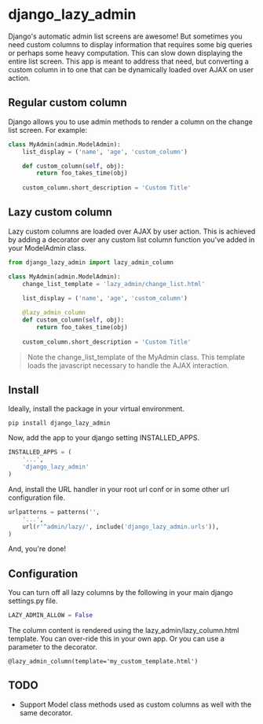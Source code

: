 # django_lazy_admin

Django's automatic admin list screens are awesome! But sometimes you need custom columns to display information that requires some big queries or perhaps some heavy computation. This can slow down displaying the entire list screen. This app is meant to address that need, but converting a custom column in to one that can be dynamically loaded over AJAX on user action.

## Regular custom column

Django allows you to use admin methods to render a column on the change list screen. For example:

```python
class MyAdmin(admin.ModelAdmin):
    list_display = ('name', 'age', 'custom_column')

    def custom_column(self, obj):
        return foo_takes_time(obj)
    
    custom_column.short_description = 'Custom Title'
```

## Lazy custom column

Lazy custom columns are loaded over AJAX by user action. This is achieved by adding a decorator over any custom list column function you've added in your ModelAdmin class.

```python
from django_lazy_admin import lazy_admin_column

class MyAdmin(admin.ModelAdmin):
    change_list_template = 'lazy_admin/change_list.html'
    
    list_display = ('name', 'age', 'custom_column')

    @lazy_admin_column
    def custom_column(self, obj):
        return foo_takes_time(obj)
    
    custom_column.short_description = 'Custom Title'
```

> Note the change_list_template of the MyAdmin class. This template loads the javascript necessary to handle the AJAX interaction.

## Install

Ideally, install the package in your virtual environment.

```
pip install django_lazy_admin
```

Now, add the app to your django setting INSTALLED_APPS.

```python
INSTALLED_APPS = (
    '...',
    'django_lazy_admin'
)
```

And, install the URL handler in your root url conf or in some other url configuration file.

```python
urlpatterns = patterns('',
    '...',
    url(r'^admin/lazy/', include('django_lazy_admin.urls')),
)
```

And, you're done!

## Configuration

You can turn off all lazy columns by the following in your main django settings.py file.

```python
LAZY_ADMIN_ALLOW = False
```

The column content is rendered using the lazy_admin/lazy_column.html template. You can over-ride this in your own app. Or you can use a parameter to the decorator.

```
@lazy_admin_column(template='my_custom_template.html')
```

## TODO

- Support Model class methods used as custom columns as well with the same decorator.



